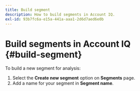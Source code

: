 ```yaml
---
title: Build segment
description: How to build segments in Account IQ.
exl-id: 93b7fc6a-e15a-441a-aaa1-2d6d7aed6e0b
---
```

# Build segments in Account IQ {#build-segment}

To build a new segment for analysis:

1. Select the **Create new segment** option on **Segments** page.
1. Add a name for your segment in **Segment name**.
